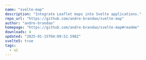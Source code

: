 ```yaml
---
name: "svelte-map"
description: "Integrate Leaflet maps into Svelte applications."
repo_url: "https://github.com/andre-brandao/svelte-map"
author: "andre-brandao"
homepage: "https://github.com/andre-brandao/svelte-map#readme"
downloads: 4
updated: "2025-01-15T04:09:52.598Z"
svelte5: true
tags: 
  - ui
---
```

